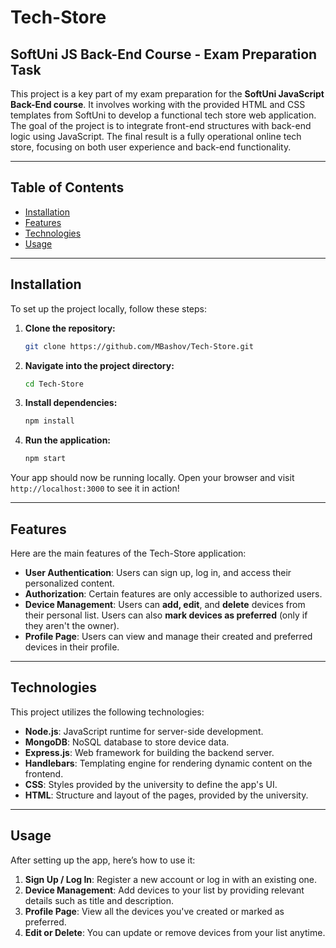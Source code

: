 # Tech-Store

## SoftUni JS Back-End Course - Exam Preparation Task

This project is a key part of my exam preparation for the **SoftUni JavaScript Back-End course**. It involves working with the provided HTML and CSS templates from SoftUni to develop a functional tech store web application. The goal of the project is to integrate front-end structures with back-end logic using JavaScript. The final result is a fully operational online tech store, focusing on both user experience and back-end functionality.

---

## Table of Contents

- [Installation](#installation)
- [Features](#features)
- [Technologies](#technologies)
- [Usage](#usage)

---

## Installation

To set up the project locally, follow these steps:

1. **Clone the repository:**
    ```bash
    git clone https://github.com/MBashov/Tech-Store.git
    ```

2. **Navigate into the project directory:**
    ```bash
    cd Tech-Store
    ```

3. **Install dependencies:**
    ```bash
    npm install
    ```

4. **Run the application:**
    ```bash
    npm start
    ```

Your app should now be running locally. Open your browser and visit `http://localhost:3000` to see it in action!

---

## Features

Here are the main features of the Tech-Store application:

- **User Authentication**: Users can sign up, log in, and access their personalized content.
- **Authorization**: Certain features are only accessible to authorized users.
- **Device Management**: Users can **add, edit**, and **delete** devices from their personal list. Users can also **mark devices as preferred** (only if they aren't the owner).
- **Profile Page**: Users can view and manage their created and preferred devices in their profile.

---

## Technologies

This project utilizes the following technologies:

- **Node.js**: JavaScript runtime for server-side development.
- **MongoDB**: NoSQL database to store device data.
- **Express.js**: Web framework for building the backend server.
- **Handlebars**: Templating engine for rendering dynamic content on the frontend.
- **CSS**: Styles provided by the university to define the app's UI.
- **HTML**: Structure and layout of the pages, provided by the university.

---

## Usage

After setting up the app, here’s how to use it:

1. **Sign Up / Log In**: Register a new account or log in with an existing one.
2. **Device Management**: Add devices to your list by providing relevant details such as title and description.
3. **Profile Page**: View all the devices you've created or marked as preferred.
4. **Edit or Delete**: You can update or remove devices from your list anytime.
